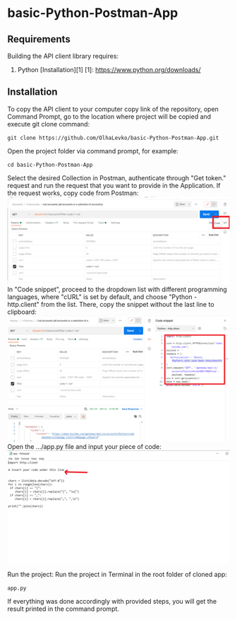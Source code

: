 # basic-Python-Postman-App
## Requirements
Building the API client library requires:
1. Python [Installation][1]
   [1]: https://www.python.org/downloads/


## Installation
To copy the API client to your computer copy link of the repository, open Command Prompt, go to the location where project will be copied and execute git clone command:
```shell
git clone https://github.com/OlhaLevko/basic-Python-Postman-App.git
```
Open the project folder via command prompt, for example:
```shell
cd basic-Python-Postman-App
```
Select the desired Collection in Postman, authenticate through "Get token." request and run the request that you want to provide in the Application.
If the request works, copy code from Postman:
![code.png](code.png)
In "Code snippet", proceed to the dropdown list with different programming languages, where "cURL" is set by default, and choose "Python - http.client" from the list. There, copy the snippet without the last line to clipboard:
![copy.png](copy.png)
Open the .../app.py file and input your piece of code:
![input.png](input.png)


Run the project:
Run the project in Terminal in the root folder of cloned app:
```shell
app.py
```
If everything was done accordingly with provided steps, you will get the result printed in the command prompt.